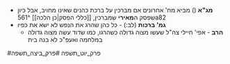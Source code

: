 * **מג"א** () מביא מח' אחרונים אם מברכין על ברכת כהנים שאינו מחויב, אבל כיון שפסק ה**מאירי** שמברכין, [[כללי הפסק|כן הלכה]] ^561a82
* **גמ' ברכות** (לב:) - כל כהן שהרג את הנפש לא ישא את כפיו
	* **הרב** - אפי' חיילי צה"ל שעשו מצוה גדולה כשהרגו, כמו שדוד עשה מצוה גדולה במלחמה ואעפ"כ לא בנה בית

#פרק_יוט_תשפה #פרק_ביצה_תשפה 